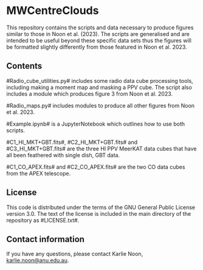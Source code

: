 # MWCentreClouds
This repository contains the scripts and data necessary to produce figures similar to those in Noon et al. (2023). The scripts are generalised and are intended to be useful beyond these specific data sets thus the figures will be formatted slightly differently from those featured in Noon et al. 2023.

## Contents
#Radio_cube_utilities.py# includes some radio data cube processing tools, including making a moment map and masking a PPV cube. The script also includes a module which produces figure 3 from Noon et al. 2023.

#Radio_maps.py# includes modules to produce all other figures from Noon et al. 2023.

#Example.ipynb# is a JupyterNotebook which outlines how to use both scripts.

#C1_HI_MKT+GBT.fits#, #C2_HI_MKT+GBT.fits# and #C3_HI_MKT+GBT.fits# are the three HI PPV MeerKAT data cubes that have all been feathered with single dish, GBT data.

#C1_CO_APEX.fits# and #C2_CO_APEX.fits# are the two CO data cubes from the APEX telescope. 

## License
This code is distributed under the terms of the GNU General Public License version 3.0. The text of the license is included in the main directory of the repository as #LICENSE.txt#.

## Contact information
If you have any questions, please contact Karlie Noon, karlie.noon@anu.edu.au.
